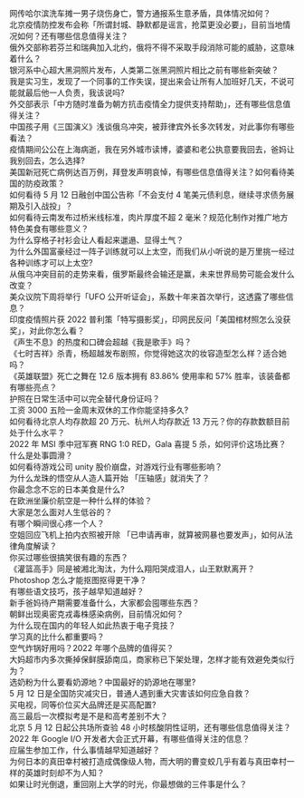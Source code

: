 网传哈尔滨洗车摊一男子烧伤身亡，警方通报系生意矛盾，具体情况如何？  
北京疫情防控发布会称「所谓封城、静默都是谣言，抢菜更没必要」，目前当地情况如何？还有哪些信息值得关注？  
俄外交部称若芬兰和瑞典加入北约，俄将不得不采取手段消除可能的威胁，这意味着什么？  
银河系中心超大黑洞照片发布，人类第二张黑洞照片相比之前有哪些新突破？  
我是实习生，发现了一个同事的工作失误，提出来会让所有人加班好几天，不说可能就最后他一人负责，我该说吗?  
外交部表示「中方随时准备为朝方抗击疫情全力提供支持帮助」，还有哪些信息值得关注？  
中国孩子用《三国演义》浅谈俄乌冲突，被菲律宾外长多次转发，对此事你有哪些看法？  
疫情期间公公在上海病逝，我在另外城市读博，婆婆和老公执意要我回去，爸妈让我别回去，怎么选择?  
美国新冠死亡病例达百万例，拜登发声明哀悼，有哪些信息值得关注？如何看待美国的防疫政策？  
如何看待 5 月 12 日融创中国公告称「不会支付 4 笔美元债利息，继续寻求债务展期及引入战投」？  
如何看待云南发布过桥米线标准，肉片厚度不超 2 毫米？规范化制作对推广地方特色美食有哪些意义？  
为什么穿格子衬衫会让人看起来邋遢、显得土气？  
为什么外国富豪经过一阵子训练就可以上太空，而我们从小听说的是万里挑一经过各种训练才可以上太空?  
从俄乌冲突目前的走势来看，俄罗斯最终会输还是赢，未来世界局势可能会发什么改变？  
美众议院下周将举行「UFO 公开听证会」，系数十年来首次举行，这透露了哪些信息？  
印度疫情照片获 2022 普利策「特写摄影奖」，印网民反问「美国棺材照怎么没获奖」，对此你怎么看？  
《声生不息》的热度和口碑会超越《我是歌手》吗？  
《七时吉祥》杀青，杨超越发布剧照，你觉得她这次的妆容造型怎么样？适合她吗？  
《英雄联盟》死亡之舞在 12.6 版本拥有 83.86% 使用率和 57% 胜率，该装备都有哪些亮点？  
护照在日常生活中可以完全替代身份证吗？  
工资 3000 五险一金周末双休的工作你能坚持多久?  
如何看待北京人均存款超 20 万元、杭州人均存款近 13 万元？你的存款数额目前处于什么水平？  
2022 年 MSI 季中冠军赛 RNG 1:0 RED，Gala 喜提 5 杀，如何评价这场比赛？  
什么是处事圆滑？  
如何看待游戏公司 unity 股价崩盘，对游戏行业有哪些影响？  
为什么龙珠的悟空从人造人篇开始  「压轴感」就消失了？  
你最念念不忘的日本美食是什么?  
在欧洲坐廉价航空是一种什么样的体验？  
大家是怎么面对人生低谷的？  
有哪个瞬间很心疼一个人？  
空姐回应飞机上拍内衣照被开除 「已申请再审，就算被网暴也要发声」，如何从法律角度解读？  
你买过哪些很搞笑很有趣的东西？  
《灌篮高手》同是被湘北淘汰，为什么翔阳哭成泪人，山王默默离开？  
Photoshop 怎么才能抠图抠得更干净？  
有哪些语文技巧，孩子越早知道越好？  
新手爸妈待产期需要准备什么，大家都会囤哪些东西？  
朝鲜出现奥密克戎毒株感染病例，目前情况如何？  
为什么现在国内的年轻人如此热衷于电子竞技？  
学习真的比什么都重要吗？  
空气炸锅好用吗？2022 年哪个品牌的值得买？  
大妈超市内多次撕掉保鲜膜舔南瓜，商家称已下架处理，怎样才能有效避免类似行为？  
选奶粉为什么要看奶源地？中国最好的奶源地在哪里?  
5 月 12 日是全国防灾减灾日，普通人遇到重大灾害该如何应急自救？  
买电视，同等价位买大品牌还是买高配置?  
高三最后一次模拟考是不是和高考差别不大？  
北京 5 月 12 日起公共场所查验 48 小时核酸阴性证明，还有哪些信息值得关注？  
2022 年 Google I/O 开发者大会正式开幕，有哪些值得关注的信息？  
应届生参加工作，什么事情越早知道越好？  
为何日本的真田幸村被打造成偶像级人物，而大明的曹变蛟几乎有着与真田幸村一样的英雄时刻却不为人知？  
如果让时光倒退，重回刚上大学的时光，你最想做的三件事是什么？  
